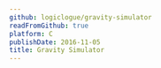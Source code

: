 ```yaml
---
github: logiclogue/gravity-simulator
readFromGithub: true
platform: C
publishDate: 2016-11-05
title: Gravity Simulator
---
```

